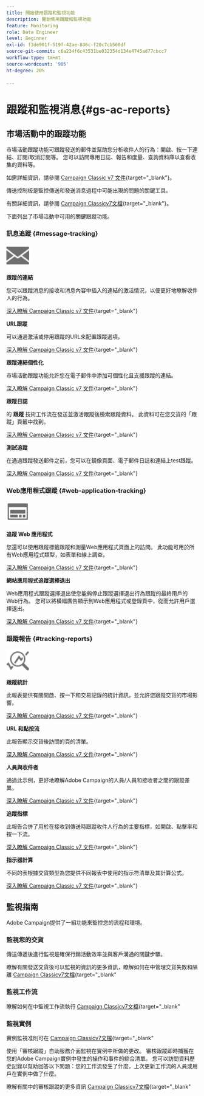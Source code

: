 ```yaml
---
title: 開始使用跟蹤和監視功能
description: 開始使用跟蹤和監視功能
feature: Monitoring
role: Data Engineer
level: Beginner
exl-id: f3de901f-519f-42ae-846c-f20c7cb560df
source-git-commit: c6a234f6c43531be032354d134e4745ad77cbcc7
workflow-type: tm+mt
source-wordcount: '905'
ht-degree: 20%

---
```


# 跟蹤和監視消息{#gs-ac-reports}

## 市場活動中的跟蹤功能

市場活動跟蹤功能可跟蹤發送的郵件並幫助您分析收件人的行為：開啟、按一下連結、訂閱/取消訂閱等。 您可以訪問專用日誌、報告和度量、查詢資料庫以查看收集的資料等。

如需詳細資訊，請參閱 [Campaign Classic v7 文件](https://experienceleague.adobe.com/docs/campaign-classic/using/getting-started/profile-management/editing-a-profile.html?lang=en#tracking-tab){target=&quot;_blank&quot;}。

傳送控制板是監控傳送和發送消息過程中可能出現的問題的關鍵工具。

有關詳細資訊，請參閱 [Campaign Classicv7文檔](https://experienceleague.adobe.com/docs/campaign-classic/using/sending-messages/monitoring-deliveries/delivery-dashboard.html?lang=en#sending-messages){target=&quot;_blank&quot;}。

下面列出了市場活動中可用的關鍵跟蹤功能。

### 訊息追蹤 {#message-tracking}

<img src="assets/do-not-localize/icon-message-tracking.svg" width="60px">

**跟蹤的連結**

您可以跟蹤消息的接收和消息內容中插入的連結的激活情況，以便更好地瞭解收件人的行為。

[深入瞭解 Campaign Classic v7 文件](https://experienceleague.adobe.com/docs/campaign-classic/using/sending-messages/tracking-messages/how-to-configure-tracked-links.html?lang=en#sending-messages){target=&quot;_blank&quot;} 

**URL跟蹤**

可以通過激活或停用跟蹤的URL來配置跟蹤選項。

[深入瞭解 Campaign Classic v7 文件](https://experienceleague.adobe.com/docs/campaign-classic/using/sending-messages/tracking-messages/personalizing-url-tracking.html?lang=en#sending-messages){target=&quot;_blank&quot;} 


**跟蹤連結個性化**

市場活動跟蹤功能允許您在電子郵件中添加可個性化且支援跟蹤的連結。

[深入瞭解 Campaign Classic v7 文件](https://experienceleague.adobe.com/docs/campaign-classic/using/sending-messages/tracking-messages/tracking-personalized-links/tracking-personalized-links.html?lang=en#sending-messages){target=&quot;_blank&quot;} 

**跟蹤日誌**

的 **跟蹤** 技術工作流在發送並激活跟蹤後檢索跟蹤資料。 此資料可在您交貨的「跟蹤」頁籤中找到。

[深入瞭解 Campaign Classic v7 文件](https://experienceleague.adobe.com/docs/campaign-classic/using/sending-messages/tracking-messages/accessing-the-tracking-logs.html?lang=en#sending-messages){target=&quot;_blank&quot;} 

**測試追蹤**

在通過跟蹤發送郵件之前，您可以在鏡像頁面、電子郵件日誌和連結上test跟蹤。

[深入瞭解 Campaign Classic v7 文件](https://experienceleague.adobe.com/docs/campaign-classic/using/sending-messages/tracking-messages/testing-tracking.html?lang=en#sending-messages){target=&quot;_blank&quot;} 

### Web應用程式跟蹤 {#web-application-tracking}

<img src="assets/do-not-localize/icon-web-app.svg" width="60px">

**追蹤 Web 應用程式**

您還可以使用跟蹤標籤跟蹤和測量Web應用程式頁面上的訪問。 此功能可用於所有Web應用程式類型，如表單和線上調查。

[深入瞭解 Campaign Classic v7 文件](https://experienceleague.adobe.com/docs/campaign-classic/using/designing-content/web-applications/tracking-a-web-application.html?lang=en#designing-content){target=&quot;_blank&quot;} 

**網站應用程式追蹤選擇退出**

Web應用程式跟蹤選擇退出使您能夠停止跟蹤選擇退出行為跟蹤的最終用戶的Web行為。 您可以將橫幅廣告顯示到Web應用程式或登錄頁中，從而允許用戶選擇退出。

[深入瞭解 Campaign Classic v7 文件](https://experienceleague.adobe.com/docs/campaign-classic/using/designing-content/web-applications/web-application-tracking-opt-out.html?lang=en#designing-content){target=&quot;_blank&quot;} 

### 跟蹤報告 {#tracking-reports}

<img src="assets/do-not-localize/icon_monitor.svg" width="60px">

**跟蹤統計**

此報表提供有關開啟、按一下和交易記錄的統計資訊，並允許您跟蹤交貨的市場影響。

[深入瞭解 Campaign Classic v7 文件](https://experienceleague.adobe.com/docs/campaign-classic/using/sending-messages/tracking-messages/about-message-tracking.html?lang=en#tracking-reports){target=&quot;_blank&quot;} 

**URL 和點按流**

此報告顯示交貨後訪問的頁的清單。

[深入瞭解 Campaign Classic v7 文件](https://experienceleague.adobe.com/docs/campaign-classic/using/reporting/reports-on-deliveries/delivery-reports.html?lang=en#urls-and-click-streams){target=&quot;_blank&quot;} 

**人員與收件者**

通過此示例，更好地瞭解Adobe Campaign的人員/人員和接收者之間的跟蹤差異。

[深入瞭解 Campaign Classic v7 文件](https://experienceleague.adobe.com/docs/campaign-classic/using/reporting/reports-on-deliveries/person-people-recipients.html?lang=en#reporting){target=&quot;_blank&quot;} 

**追蹤指標**

此報告合併了用於在接收到傳送時跟蹤收件人行為的主要指標，如開啟、點擊率和按一下流。

[深入瞭解 Campaign Classic v7 文件](https://experienceleague.adobe.com/docs/campaign-classic/using/reporting/reports-on-deliveries/delivery-reports.html?lang=en#reporting){target=&quot;_blank&quot;} 

**指示器計算**

不同的表根據交貨類型為您提供不同報表中使用的指示符清單及其計算公式。

[深入瞭解 Campaign Classic v7 文件](https://experienceleague.adobe.com/docs/campaign-classic/using/reporting/reports-on-deliveries/indicator-calculation.html?lang=en#reporting){target=&quot;_blank&quot;} 

## 監視指南

Adobe Campaign提供了一組功能來監控您的流程和環境。

### 監視您的交貨

傳送傳遞後進行監視是確保行銷活動效率並與客戶溝通的關鍵步驟。 

瞭解有關發送交貨後可以監視的資訊的更多資訊，瞭解如何在中管理交貨失敗和隔離 [Campaign Classicv7文檔](https://experienceleague.adobe.com/docs/campaign-classic/using/sending-messages/monitoring-deliveries/about-delivery-monitoring.html?lang=en#sending-messages){target=&quot;_blank&quot;

### 監視工作流

瞭解如何在中監視工作流執行  [Campaign Classicv7文檔](https://experienceleague.adobe.com/docs/campaign-classic/using/automating-with-workflows/monitoring-workflows/monitoring-workflow-execution.html?lang=en#automating-with-workflows){target=&quot;_blank&quot;

### 監視實例

實例監視准則可在 [Campaign Classicv7文檔](https://experienceleague.adobe.com/docs/campaign-classic/using/monitoring-campaign-classic/introduction/monitoring-guidelines.html?lang=en#monitoring-campaign-classic){target=&quot;_blank&quot;

使用「審核跟蹤」自助服務介面監視在實例中所做的更改。 審核跟蹤即時捕獲在您的Adobe Campaign實例中發生的操作和事件的綜合清單。 您可以訪問資料歷史記錄以幫助回答以下問題：您的工作流發生了什麼，上次更新工作流的人員或用戶在實例中做了什麼。

瞭解有關中的審核跟蹤的更多資訊  [Campaign Classicv7文檔](https://experienceleague.adobe.com/docs/campaign-classic/using/monitoring-campaign-classic/production-procedures/audit-trail.html?lang=en#accessing-audit-trail){target=&quot;_blank&quot;
